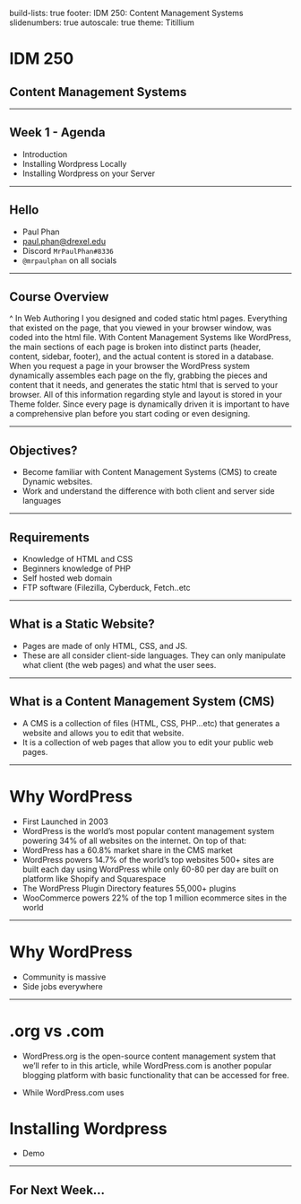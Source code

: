 build-lists: true
footer: IDM 250: Content Management Systems
slidenumbers: true
autoscale: true
theme: Titillium

# IDM 250
## Content Management Systems

---
## Week 1 - Agenda
- Introduction
- Installing Wordpress Locally
- Installing Wordpress on your Server


---
## Hello

- Paul Phan
- paul.phan@drexel.edu
- Discord `MrPaulPhan#8336`
- `@mrpaulphan` on all socials

---
## Course Overview

^ In Web Authoring I you designed and coded static html pages. Everything that existed on the page, that you viewed in your browser window, was coded into the html file. With Content Management Systems like WordPress, the main sections of each page is broken into distinct parts (header, content, sidebar, footer), and the actual content is stored in a database. When you request a page in your browser the WordPress system dynamically assembles each page on the fly, grabbing the pieces and content that it needs, and generates the static html that is served to your browser. All of this information regarding style and layout is stored in your Theme folder. Since every page is dynamically driven it is important to have a comprehensive plan before you start coding or even designing.


---
## Objectives?
- Become familiar with Content Management Systems (CMS) to create Dynamic websites.
- Work and understand the difference with both client and server side languages


---
## Requirements
- Knowledge of HTML and CSS
- Beginners knowledge of PHP
- Self hosted web domain
- FTP software (Filezilla, Cyberduck, Fetch..etc

---

## What is a Static Website?
- Pages are made of only HTML, CSS, and JS.
- These are all consider client-side languages. They can only manipulate what client (the web pages) and what the user sees.

---

## What is a Content Management System (CMS)
- A CMS is a collection of files (HTML, CSS, PHP...etc) that generates a website and allows you to edit that website.
- It is a collection of web pages that allow you to edit your public web pages.

---

# Why WordPress
- First Launched in 2003
- WordPress is the world’s most popular content management system powering 34% of all websites on the internet. On top of that:
- WordPress has a 60.8% market share in the CMS market
- WordPress powers 14.7% of the world’s top websites
500+ sites are built each day using WordPress while only 60-80 per day are built on platform like Shopify and Squarespace
- The WordPress Plugin Directory features 55,000+ plugins
- WooCommerce powers 22% of the top 1 million ecommerce sites in the world

---

# Why WordPress
- Community is massive
- Side jobs everywhere

---
# .org vs .com
- WordPress.org is the open-source content management system that we’ll refer to in this article, while WordPress.com is another popular blogging platform with basic functionality that can be accessed for free.

- While WordPress.com uses 

# Installing Wordpress
- Demo

---

## For Next Week...
